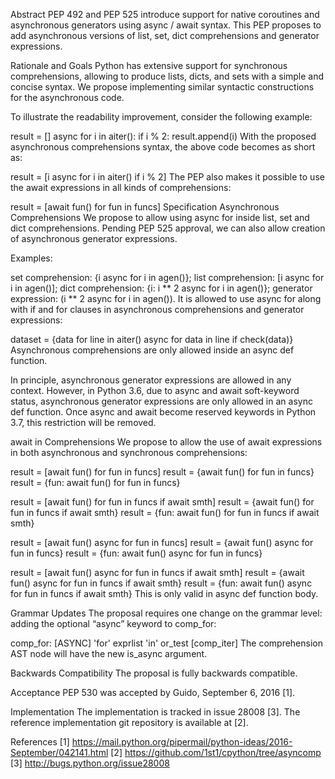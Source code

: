 Abstract
PEP 492 and PEP 525 introduce support for native coroutines and asynchronous generators using async / await syntax. This PEP proposes to add asynchronous versions of list, set, dict comprehensions and generator expressions.

Rationale and Goals
Python has extensive support for synchronous comprehensions, allowing to produce lists, dicts, and sets with a simple and concise syntax. We propose implementing similar syntactic constructions for the asynchronous code.

To illustrate the readability improvement, consider the following example:

result = []
async for i in aiter():
    if i % 2:
        result.append(i)
With the proposed asynchronous comprehensions syntax, the above code becomes as short as:

result = [i async for i in aiter() if i % 2]
The PEP also makes it possible to use the await expressions in all kinds of comprehensions:

result = [await fun() for fun in funcs]
Specification
Asynchronous Comprehensions
We propose to allow using async for inside list, set and dict comprehensions. Pending PEP 525 approval, we can also allow creation of asynchronous generator expressions.

Examples:

set comprehension: {i async for i in agen()};
list comprehension: [i async for i in agen()];
dict comprehension: {i: i ** 2 async for i in agen()};
generator expression: (i ** 2 async for i in agen()).
It is allowed to use async for along with if and for clauses in asynchronous comprehensions and generator expressions:

dataset = {data for line in aiter()
                async for data in line
                if check(data)}
Asynchronous comprehensions are only allowed inside an async def function.

In principle, asynchronous generator expressions are allowed in any context. However, in Python 3.6, due to async and await soft-keyword status, asynchronous generator expressions are only allowed in an async def function. Once async and await become reserved keywords in Python 3.7, this restriction will be removed.

await in Comprehensions
We propose to allow the use of await expressions in both asynchronous and synchronous comprehensions:

result = [await fun() for fun in funcs]
result = {await fun() for fun in funcs}
result = {fun: await fun() for fun in funcs}

result = [await fun() for fun in funcs if await smth]
result = {await fun() for fun in funcs if await smth}
result = {fun: await fun() for fun in funcs if await smth}

result = [await fun() async for fun in funcs]
result = {await fun() async for fun in funcs}
result = {fun: await fun() async for fun in funcs}

result = [await fun() async for fun in funcs if await smth]
result = {await fun() async for fun in funcs if await smth}
result = {fun: await fun() async for fun in funcs if await smth}
This is only valid in async def function body.

Grammar Updates
The proposal requires one change on the grammar level: adding the optional “async” keyword to comp_for:

comp_for: [ASYNC] 'for' exprlist 'in' or_test [comp_iter]
The comprehension AST node will have the new is_async argument.

Backwards Compatibility
The proposal is fully backwards compatible.

Acceptance
PEP 530 was accepted by Guido, September 6, 2016 [1].

Implementation
The implementation is tracked in issue 28008 [3]. The reference implementation git repository is available at [2].

References
[1]
https://mail.python.org/pipermail/python-ideas/2016-September/042141.html
[2]
https://github.com/1st1/cpython/tree/asyncomp
[3]
http://bugs.python.org/issue28008

